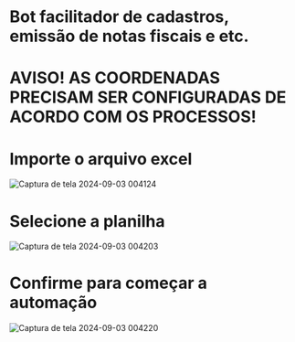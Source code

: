 # Bot facilitador de cadastros, emissão de notas fiscais e etc.

# AVISO! AS COORDENADAS PRECISAM SER CONFIGURADAS DE ACORDO COM OS PROCESSOS!

# Importe o arquivo excel
![Captura de tela 2024-09-03 004124](https://github.com/user-attachments/assets/6212e2c2-8881-46c4-91f6-af08b5a644e7)

# Selecione a planilha
![Captura de tela 2024-09-03 004203](https://github.com/user-attachments/assets/85ad2d77-5b49-4f00-abac-aaf0a09ba0cc)

# Confirme para começar a automação
![Captura de tela 2024-09-03 004220](https://github.com/user-attachments/assets/6631796b-0dfd-46a1-846f-ed05f7286a89)

